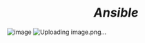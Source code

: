 # $$Ansible$$

![image](https://github.com/rio-ke/workman/assets/88568938/dd5c21c2-383a-465f-![image](https://github.com/rio-ke/workman/assets/88568938/52b51544-ade6-4ac8-8b0b-34bc3a3ef265)aadb-f67df340e4ac)
![Uploading image.png…]()

